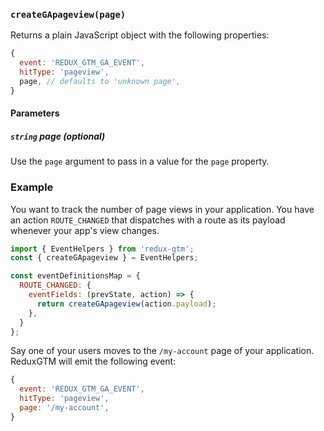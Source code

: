 ### `createGApageview(page)`

Returns a plain JavaScript object with the following properties:
```js
{
  event: 'REDUX_GTM_GA_EVENT',
  hitType: 'pageview',
  page, // defaults to 'unknown page',
}
```

#### Parameters
##### `string` page *(optional)*
Use the `page` argument to pass in a value for the `page` property.

### Example
You want to track the number of page views in your application. You
have an action `ROUTE_CHANGED` that dispatches with a route as its
payload whenever your app's view changes.

```js
import { EventHelpers } from 'redux-gtm';
const { createGApageview } = EventHelpers;

const eventDefinitionsMap = {
  ROUTE_CHANGED: {
    eventFields: (prevState, action) => {
      return createGApageview(action.payload);
    },
  }
};
```

Say one of your users moves to the `/my-account` page of your
application. ReduxGTM will emit the following event:

```js
{
  event: 'REDUX_GTM_GA_EVENT',
  hitType: 'pageview',
  page: '/my-account',
}
```
